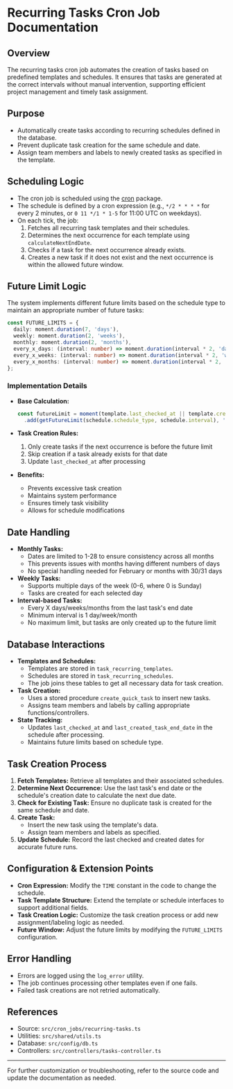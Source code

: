 # Recurring Tasks Cron Job Documentation

## Overview
The recurring tasks cron job automates the creation of tasks based on predefined templates and schedules. It ensures that tasks are generated at the correct intervals without manual intervention, supporting efficient project management and timely task assignment.

## Purpose
- Automatically create tasks according to recurring schedules defined in the database.
- Prevent duplicate task creation for the same schedule and date.
- Assign team members and labels to newly created tasks as specified in the template.

## Scheduling Logic
- The cron job is scheduled using the [cron](https://www.npmjs.com/package/cron) package.
- The schedule is defined by a cron expression (e.g., `*/2 * * * *` for every 2 minutes, or `0 11 */1 * 1-5` for 11:00 UTC on weekdays).
- On each tick, the job:
  1. Fetches all recurring task templates and their schedules.
  2. Determines the next occurrence for each template using `calculateNextEndDate`.
  3. Checks if a task for the next occurrence already exists.
  4. Creates a new task if it does not exist and the next occurrence is within the allowed future window.

## Future Limit Logic
The system implements different future limits based on the schedule type to maintain an appropriate number of future tasks:

```typescript
const FUTURE_LIMITS = {
  daily: moment.duration(7, 'days'),
  weekly: moment.duration(2, 'weeks'),
  monthly: moment.duration(2, 'months'),
  every_x_days: (interval: number) => moment.duration(interval * 2, 'days'),
  every_x_weeks: (interval: number) => moment.duration(interval * 2, 'weeks'),
  every_x_months: (interval: number) => moment.duration(interval * 2, 'months')
};
```

### Implementation Details
- **Base Calculation:**
  ```typescript
  const futureLimit = moment(template.last_checked_at || template.created_at)
    .add(getFutureLimit(schedule.schedule_type, schedule.interval), 'days');
  ```

- **Task Creation Rules:**
  1. Only create tasks if the next occurrence is before the future limit
  2. Skip creation if a task already exists for that date
  3. Update `last_checked_at` after processing

- **Benefits:**
  - Prevents excessive task creation
  - Maintains system performance
  - Ensures timely task visibility
  - Allows for schedule modifications

## Date Handling
- **Monthly Tasks:**
  - Dates are limited to 1-28 to ensure consistency across all months
  - This prevents issues with months having different numbers of days
  - No special handling needed for February or months with 30/31 days
- **Weekly Tasks:**
  - Supports multiple days of the week (0-6, where 0 is Sunday)
  - Tasks are created for each selected day
- **Interval-based Tasks:**
  - Every X days/weeks/months from the last task's end date
  - Minimum interval is 1 day/week/month
  - No maximum limit, but tasks are only created up to the future limit

## Database Interactions
- **Templates and Schedules:**
  - Templates are stored in `task_recurring_templates`.
  - Schedules are stored in `task_recurring_schedules`.
  - The job joins these tables to get all necessary data for task creation.
- **Task Creation:**
  - Uses a stored procedure `create_quick_task` to insert new tasks.
  - Assigns team members and labels by calling appropriate functions/controllers.
- **State Tracking:**
  - Updates `last_checked_at` and `last_created_task_end_date` in the schedule after processing.
  - Maintains future limits based on schedule type.

## Task Creation Process
1. **Fetch Templates:** Retrieve all templates and their associated schedules.
2. **Determine Next Occurrence:** Use the last task's end date or the schedule's creation date to calculate the next due date.
3. **Check for Existing Task:** Ensure no duplicate task is created for the same schedule and date.
4. **Create Task:**
   - Insert the new task using the template's data.
   - Assign team members and labels as specified.
5. **Update Schedule:** Record the last checked and created dates for accurate future runs.

## Configuration & Extension Points
- **Cron Expression:** Modify the `TIME` constant in the code to change the schedule.
- **Task Template Structure:** Extend the template or schedule interfaces to support additional fields.
- **Task Creation Logic:** Customize the task creation process or add new assignment/labeling logic as needed.
- **Future Window:** Adjust the future limits by modifying the `FUTURE_LIMITS` configuration.

## Error Handling
- Errors are logged using the `log_error` utility.
- The job continues processing other templates even if one fails.
- Failed task creations are not retried automatically.

## References
- Source: `src/cron_jobs/recurring-tasks.ts`
- Utilities: `src/shared/utils.ts`
- Database: `src/config/db.ts`
- Controllers: `src/controllers/tasks-controller.ts`

---
For further customization or troubleshooting, refer to the source code and update the documentation as needed.